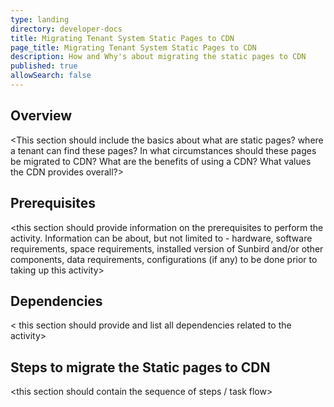 ```yaml
---
type: landing
directory: developer-docs
title: Migrating Tenant System Static Pages to CDN 
page_title: Migrating Tenant System Static Pages to CDN 
description: How and Why's about migrating the static pages to CDN  
published: true
allowSearch: false
---
```

## Overview
<This section should include the basics about what are static pages? 
where a tenant can find these pages? 
In what circumstances should these pages be migrated to CDN?
What are the benefits of using a CDN?
What values the CDN provides overall?>

## Prerequisites 

<this section should provide information on the prerequisites to perform the activity. Information can be about, but not limited to - hardware, software requirements, space requirements, installed version of Sunbird and/or other components, data requirements, configurations (if any) to be done prior to taking up this activity>


## Dependencies 

< this section should provide and list all dependencies related to the activity>

## Steps to migrate the Static pages to CDN

 <this section should contain the sequence of steps / task flow>
